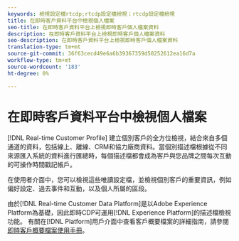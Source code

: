 ```yaml
---
keywords: 檢視設定檔rtcdp;rtcdp設定檔檢視；rtcdp設定檔檢視
title: 在即時客戶資料平台中檢視個人檔案
seo-title: 在即時客戶資料平台上檢視即時客戶個人檔案資料
description: 在即時客戶資料平台上檢視即時客戶個人檔案資料
seo-description: 在即時客戶資料平台上檢視即時客戶個人檔案資料
translation-type: tm+mt
source-git-commit: 36f63cecd49e6a6b39367359d50252612ea16d7a
workflow-type: tm+mt
source-wordcount: '183'
ht-degree: 0%

---
```



# 在即時客戶資料平台中檢視個人檔案

[!DNL Real-time Customer Profile] 建立個別客戶的全方位檢視，結合來自多個通道的資料，包括線上、離線、CRM和協力廠商資料。當個別描述檔根據從不同來源匯入系統的資料進行匯總時，每個描述檔都會成為客戶與您品牌之間每次互動的可操作時間戳記帳戶。

在使用者介面中，您可以檢視這些唯讀設定檔，並檢視個別客戶的重要資訊，例如偏好設定、過去事件和互動，以及個人所屬的區段。

由於[!DNL Real-time Customer Data Platform]是以Adobe Experience Platform為基礎，因此即時CDP可運用[!DNL Experience Platform]的描述檔檢視功能。 有關在[!DNL Platform]用戶介面中查看客戶概要檔案的詳細指南，請參閱[即時客戶概要檔案使用手冊](../../profile/ui/user-guide.md)。